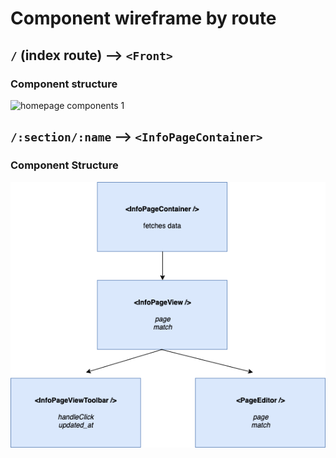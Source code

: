 # Component wireframe by route

## `/` (index route) --> `<Front>`

### Component structure

![homepage components 1](/docs/images/dicty-frontpage-wireframe.png)

## `/:section/:name` --> `<InfoPageContainer>`

### Component Structure

![editable page components](/docs/images/editable-pages.png)
